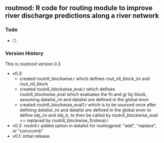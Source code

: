 routmod: R code for routing module to improve river discharge predictions along a river network
-----------------------------------------------------------------------------------------------

### Todo

* [ ] 


### Version History

This is routmod version 0.3

* v0.3:
  - created routnll_blockwise.r which defines rout_nll_block_ini and rout_nll_block
  - created routnll_blockwise_eval.r which defines routnll_blockwise_eval which evaluates the fn and gr by block, assuming datalist_ini and datalist are defined in the global envir
  - created routnll_blockwise_eval1.r which is to be sourced once after defining datalist_ini and datalist are defined in the global envir to define obj_ini and obj_b, to then be called by routnll_blockwise_eval <= replaced by routnll_blockwise_firsteval.r
* v0.2: routnll.r added option in datalist for routingpred: "add", "replace", or "convcomb"
* v0.1: initial release.


